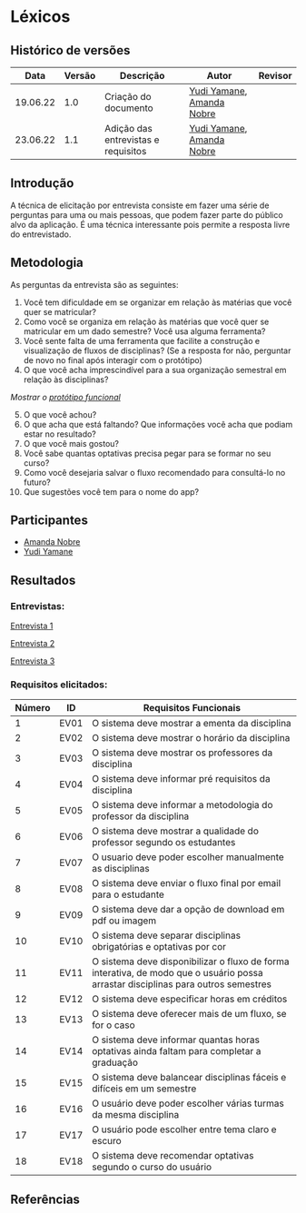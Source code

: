 # Léxicos

## Histórico de versões
| Data     | Versão | Descrição                           | Autor                                                                                     | Revisor |
| -------- | ------ | ----------------------------------- | ----------------------------------------------------------------------------------------- | ------- |
| 19.06.22 | 1.0    | Criação do documento                | [Yudi Yamane](https://github.com/yudi-azvd), [Amanda Nobre](https://github.com/AmandaNbr) |         |
| 23.06.22 | 1.1    | Adição das entrevistas e requisitos | [Yudi Yamane](https://github.com/yudi-azvd), [Amanda Nobre](https://github.com/AmandaNbr) |         |

## Introdução

A técnica de elicitação por entrevista consiste em fazer uma série de perguntas para uma ou mais pessoas, que podem
fazer parte do público alvo da aplicação. É uma técnica interessante pois permite a resposta livre do entrevistado. 

## Metodologia

As perguntas da entrevista são as seguintes:

1. Você tem dificuldade em se organizar em relação às matérias que você quer se matricular?
2. Como você se organiza em relação às matérias que você quer se matricular em um dado semestre? Você usa alguma ferramenta?
3. Você sente falta de uma ferramenta que facilite a construção e visualização de fluxos de disciplinas? 
(Se a resposta for não, perguntar de novo no final após interagir com o protótipo)
4. O que você acha imprescindível para a sua organização semestral em relação às disciplinas?
	
_Mostrar o [protótipo funcional](https://fluxoagil.herokuapp.com/)_

5. O que você achou? 
6. O que acha que está faltando? Que informações você acha que podiam estar no resultado?
7. O que você mais gostou?
8. Você sabe quantas optativas precisa pegar para se formar no seu curso?
9. Como você desejaria salvar o fluxo recomendado para consultá-lo no futuro?
10. Que sugestões você tem para o nome do app?

## Participantes

- [Amanda Nobre](https://github.com/AmandaNbr)
- [Yudi Yamane](https://github.com/yudi-azvd)

## Resultados

### Entrevistas:

[Entrevista 1](Base/AbordagemNaoEspecifica/elicitacao/entrevista-1.md)

[Entrevista 2](Base/AbordagemNaoEspecifica/elicitacao/entrevista-2.md)

[Entrevista 3](Base/AbordagemNaoEspecifica/elicitacao/entrevista-3.md)

### Requisitos elicitados:

| Número | ID   | Requisitos Funcionais                                                                                                             |
| ------ | ---- | --------------------------------------------------------------------------------------------------------------------------------- |
| 1      | EV01 | O sistema deve mostrar a ementa da disciplina                                                                                     |
| 2      | EV02 | O sistema deve mostrar o horário da disciplina                                                                                    |
| 3      | EV03 | O sistema deve mostrar os professores da disciplina                                                                               |
| 4      | EV04 | O sistema deve informar pré requisitos da disciplina                                                                              |
| 5      | EV05 | O sistema deve informar a metodologia do professor da disciplina                                                                  |
| 6      | EV06 | O sistema deve mostrar a qualidade do professor segundo os estudantes                                                             |
| 7      | EV07 | O usuario deve poder escolher manualmente as disciplinas                                                                          |
| 8      | EV08 | O sistema deve enviar o fluxo final por email para o estudante                                                                    |
| 9      | EV09 | O sistema deve dar a opção de download em pdf ou imagem                                                                           |
| 10     | EV10 | O sistema deve separar disciplinas obrigatórias e optativas por cor                                                               |
| 11     | EV11 | O sistema deve disponibilizar o fluxo de forma interativa, de modo que o usuário possa arrastar disciplinas para outros semestres |
| 12     | EV12 | O sistema deve especificar horas em créditos                                                                                      |
| 13     | EV13 | O sistema deve oferecer mais de um fluxo, se for o caso                                                                           |
| 14     | EV14 | O sistema deve informar quantas horas optativas ainda faltam para completar a graduação                                           |
| 15     | EV15 | O sistema deve balancear disciplinas fáceis e difíceis em um semestre                                                             |
| 16     | EV16 | O usuário deve poder escolher várias turmas da mesma disciplina                                                                   |
| 17     | EV17 | O usuário pode escolher entre tema claro e escuro                                                                                 |
| 18     | EV18 | O sistema deve recomendar  optativas segundo o curso do usuário                                                                   |

## Referências

> 